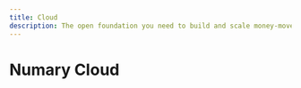```yaml
---
title: Cloud
description: The open foundation you need to build and scale money-movements within your app.
---
```


# Numary Cloud
